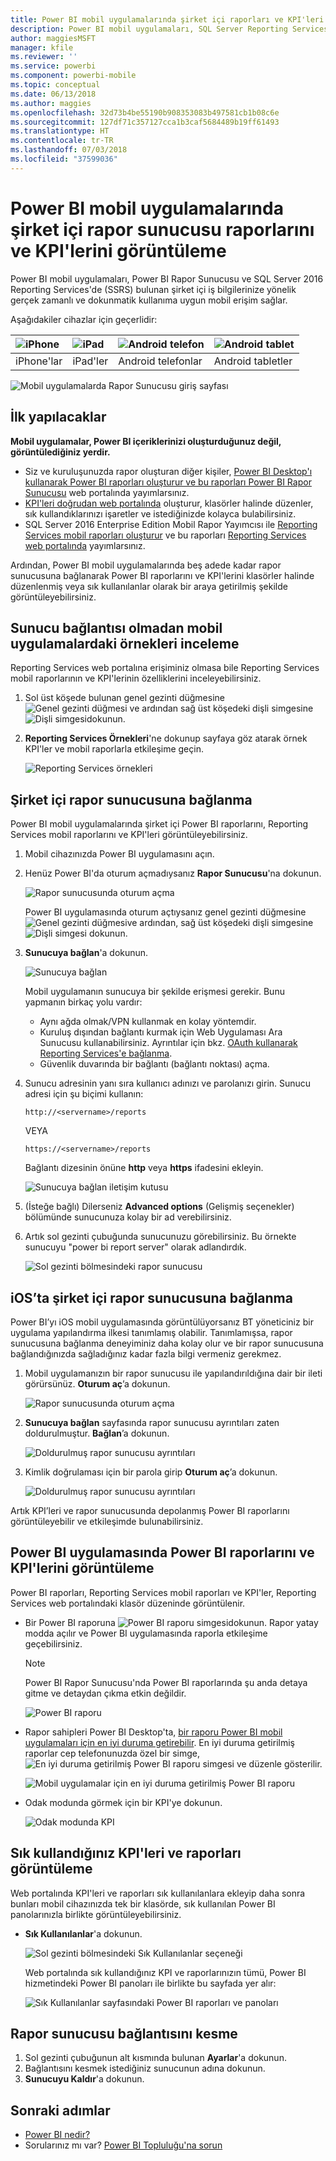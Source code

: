 ```yaml
---
title: Power BI mobil uygulamalarında şirket içi raporları ve KPI'leri görüntüleme
description: Power BI mobil uygulamaları, SQL Server Reporting Services ve Power BI Rapor Sunucusu'nda bulunan şirket içi iş bilgilerinize yönelik gerçek zamanlı ve dokunmatik kullanıma uygun mobil erişim sağlar.
author: maggiesMSFT
manager: kfile
ms.reviewer: ''
ms.service: powerbi
ms.component: powerbi-mobile
ms.topic: conceptual
ms.date: 06/13/2018
ms.author: maggies
ms.openlocfilehash: 32d73b4be55190b908353083b497581cb1b08c6e
ms.sourcegitcommit: 127df71c357127cca1b3caf5684489b19ff61493
ms.translationtype: HT
ms.contentlocale: tr-TR
ms.lasthandoff: 07/03/2018
ms.locfileid: "37599036"
---
```

# <a name="view-on-premises-report-server-reports-and-kpis-in-the-power-bi-mobile-apps"></a>Power BI mobil uygulamalarında şirket içi rapor sunucusu raporlarını ve KPI'lerini görüntüleme

Power BI mobil uygulamaları, Power BI Rapor Sunucusu ve SQL Server 2016 Reporting Services'de (SSRS) bulunan şirket içi iş bilgilerinize yönelik gerçek zamanlı ve dokunmatik kullanıma uygun mobil erişim sağlar.

Aşağıdakiler cihazlar için geçerlidir:

| ![iPhone](media/mobile-app-ssrs-kpis-mobile-on-premises-reports/iphone-logo-50-px.png) | ![iPad](media/mobile-app-ssrs-kpis-mobile-on-premises-reports/ipad-logo-50-px.png) | ![Android telefon](media/mobile-app-ssrs-kpis-mobile-on-premises-reports/android-phone-logo-50-px.png) | ![Android tablet](media/mobile-app-ssrs-kpis-mobile-on-premises-reports/android-tablet-logo-50-px.png) |
|:--- |:--- |:--- |:--- |
| iPhone'lar |iPad'ler |Android telefonlar |Android tabletler |


![Mobil uygulamalarda Rapor Sunucusu giriş sayfası](media/mobile-app-ssrs-kpis-mobile-on-premises-reports/power-bi-ipad-pbi-report-server-home.png)

## <a name="first-things-first"></a>İlk yapılacaklar
**Mobil uygulamalar, Power BI içeriklerinizi oluşturduğunuz değil, görüntülediğiniz yerdir.**

* Siz ve kuruluşunuzda rapor oluşturan diğer kişiler, [Power BI Desktop'ı kullanarak Power BI raporları oluşturur ve bu raporları Power BI Rapor Sunucusu](report-server/quickstart-create-powerbi-report.md) web portalında yayımlarsınız. 
* [KPI'leri doğrudan web portalında](https://docs.microsoft.com/sql/reporting-services/working-with-kpis-in-reporting-services) oluşturur, klasörler halinde düzenler, sık kullandıklarınızı işaretler ve istediğinizde kolayca bulabilirsiniz. 
* SQL Server 2016 Enterprise Edition Mobil Rapor Yayımcısı ile [Reporting Services mobil raporları oluşturur](https://docs.microsoft.com/sql/reporting-services/mobile-reports/create-mobile-reports-with-sql-server-mobile-report-publisher) ve bu raporları [Reporting Services web portalında](https://docs.microsoft.com/sql/reporting-services/web-portal-ssrs-native-mode) yayımlarsınız.  

Ardından, Power BI mobil uygulamalarında beş adede kadar rapor sunucusuna bağlanarak Power BI raporlarını ve KPI'lerini klasörler halinde düzenlenmiş veya sık kullanılanlar olarak bir araya getirilmiş şekilde görüntüleyebilirsiniz. 

## <a name="explore-samples-in-the-mobile-apps-without-a-server-connection"></a>Sunucu bağlantısı olmadan mobil uygulamalardaki örnekleri inceleme
Reporting Services web portalına erişiminiz olmasa bile Reporting Services mobil raporlarının ve KPI'lerinin özelliklerini inceleyebilirsiniz. 

1. Sol üst köşede bulunan genel gezinti düğmesine ![Genel gezinti düğmesi](media/mobile-app-ssrs-kpis-mobile-on-premises-reports/power-bi-iphone-global-nav-button.png) ve ardından sağ üst köşedeki dişli simgesine ![Dişli simgesi](media/mobile-app-ssrs-kpis-mobile-on-premises-reports/power-bi-ios-settings-icon.png)dokunun.
2. **Reporting Services Örnekleri**'ne dokunup sayfaya göz atarak örnek KPI'ler ve mobil raporlarla etkileşime geçin.
   
   ![Reporting Services örnekleri](media/mobile-app-ssrs-kpis-mobile-on-premises-reports/power-bi-iphone-ssrs-samples.png)

## <a name="connect-to-an-on-premises-report-server"></a>Şirket içi rapor sunucusuna bağlanma
Power BI mobil uygulamalarında şirket içi Power BI raporlarını, Reporting Services mobil raporlarını ve KPI'leri görüntüleyebilirsiniz. 

1. Mobil cihazınızda Power BI uygulamasını açın.
2. Henüz Power BI'da oturum açmadıysanız **Rapor Sunucusu**'na dokunun.
   
   ![Rapor sunucusunda oturum açma](media/mobile-app-ssrs-kpis-mobile-on-premises-reports/power-bi-connect-to-rs-login.png)
   
   Power BI uygulamasında oturum açtıysanız genel gezinti düğmesine ![Genel gezinti düğmesi](media/mobile-app-ssrs-kpis-mobile-on-premises-reports/power-bi-iphone-global-nav-button.png)ve ardından, sağ üst köşedeki dişli simgesine ![Dişli simgesi](media/mobile-app-ssrs-kpis-mobile-on-premises-reports/power-bi-ios-settings-icon.png) dokunun.
3. **Sunucuya bağlan**'a dokunun.
   
    ![Sunucuya bağlan](media/mobile-app-ssrs-kpis-mobile-on-premises-reports/power-bi-android-server-sign-in.png)

     Mobil uygulamanın sunucuya bir şekilde erişmesi gerekir. Bunu yapmanın birkaç yolu vardır:

    - Aynı ağda olmak/VPN kullanmak en kolay yöntemdir.
    - Kuruluş dışından bağlantı kurmak için Web Uygulaması Ara Sunucusu kullanabilirsiniz. Ayrıntılar için bkz. [OAuth kullanarak Reporting Services'e bağlanma](mobile-oauth-ssrs.md). 
    - Güvenlik duvarında bir bağlantı (bağlantı noktası) açma.

1. Sunucu adresinin yanı sıra kullanıcı adınızı ve parolanızı girin. Sunucu adresi için şu biçimi kullanın:
   
     `http://<servername>/reports`
   
     VEYA
   
     `https://<servername>/reports`
   
   Bağlantı dizesinin önüne **http** veya **https** ifadesini ekleyin.
   
    ![Sunucuya bağlan iletişim kutusu](media/mobile-app-ssrs-kpis-mobile-on-premises-reports/power-bi-ios-connect-to-server-dialog.png)
5. (İsteğe bağlı) Dilerseniz **Advanced options** (Gelişmiş seçenekler) bölümünde sunucunuza kolay bir ad verebilirsiniz.
6. Artık sol gezinti çubuğunda sunucunuzu görebilirsiniz. Bu örnekte sunucuyu "power bi report server" olarak adlandırdık.
   
   ![Sol gezinti bölmesindeki rapor sunucusu](media/mobile-app-ssrs-kpis-mobile-on-premises-reports/power-bi-iphone-left-nav-report-server.png)

## <a name="connect-to-an-on-premises-report-server-in-ios"></a>iOS’ta şirket içi rapor sunucusuna bağlanma

Power BI’yı iOS mobil uygulamasında görüntülüyorsanız BT yöneticiniz bir uygulama yapılandırma ilkesi tanımlamış olabilir. Tanımlamışsa, rapor sunucusuna bağlanma deneyiminiz daha kolay olur ve bir rapor sunucusuna bağlandığınızda sağladığınız kadar fazla bilgi vermeniz gerekmez. 

1. Mobil uygulamanızın bir rapor sunucusu ile yapılandırıldığına dair bir ileti görürsünüz. **Oturum aç**’a dokunun.

    ![Rapor sunucusunda oturum açma](media/mobile-app-ssrs-kpis-mobile-on-premises-reports/power-bi-config-server-sign-in.png)

2.  **Sunucuya bağlan** sayfasında rapor sunucusu ayrıntıları zaten doldurulmuştur. **Bağlan**’a dokunun.

    ![Doldurulmuş rapor sunucusu ayrıntıları](media/mobile-app-ssrs-kpis-mobile-on-premises-reports/power-bi-ios-remote-configure-connect-server.png)

3. Kimlik doğrulaması için bir parola girip **Oturum aç**’a dokunun. 

    ![Doldurulmuş rapor sunucusu ayrıntıları](media/mobile-app-ssrs-kpis-mobile-on-premises-reports/power-bi-config-server-address.png)

Artık KPI’leri ve rapor sunucusunda depolanmış Power BI raporlarını görüntüleyebilir ve etkileşimde bulunabilirsiniz.

## <a name="view-power-bi-reports-and-kpis-in-the-power-bi-app"></a>Power BI uygulamasında Power BI raporlarını ve KPI'lerini görüntüleme
Power BI raporları, Reporting Services mobil raporları ve KPI'ler, Reporting Services web portalındaki klasör düzeninde görüntülenir. 

* Bir Power BI raporuna ![Power BI raporu simgesi](media/mobile-app-ssrs-kpis-mobile-on-premises-reports/power-bi-rs-mobile-report-icon.png)dokunun. Rapor yatay modda açılır ve Power BI uygulamasında raporla etkileşime geçebilirsiniz.

    > [!NOTE]
  > Power BI Rapor Sunucusu'nda Power BI raporlarında şu anda detaya gitme ve detaydan çıkma etkin değildir.
  
    ![Power BI raporu](media/mobile-app-ssrs-kpis-mobile-on-premises-reports/power-bi-iphone-report-server-report.png)
* Rapor sahipleri Power BI Desktop'ta, [bir raporu Power BI mobil uygulamaları için en iyi duruma getirebilir](desktop-create-phone-report.md). En iyi duruma getirilmiş raporlar cep telefonunuzda özel bir simge, ![En iyi duruma getirilmiş Power BI raporu simgesi](media/mobile-app-ssrs-kpis-mobile-on-premises-reports/power-bi-rs-mobile-optimized-icon.png) ve düzenle gösterilir.
  
    ![Mobil uygulamalar için en iyi duruma getirilmiş Power BI raporu](media/mobile-app-ssrs-kpis-mobile-on-premises-reports/power-bi-rs-mobile-optimized-report.png)
* Odak modunda görmek için bir KPI'ye dokunun.
  
    ![Odak modunda KPI](media/mobile-app-ssrs-kpis-mobile-on-premises-reports/pbi_ipad_ssmrp_tile.png)

## <a name="view-your-favorite-kpis-and-reports"></a>Sık kullandığınız KPI'leri ve raporları görüntüleme
Web portalında KPI'leri ve raporları sık kullanılanlara ekleyip daha sonra bunları mobil cihazınızda tek bir klasörde, sık kullanılan Power BI panolarınızla birlikte görüntüleyebilirsiniz.

* **Sık Kullanılanlar**'a dokunun.
  
   ![Sol gezinti bölmesindeki Sık Kullanılanlar seçeneği](media/mobile-app-ssrs-kpis-mobile-on-premises-reports/power-bi-ipad-faves-pbi-report-server-update.png)
  
   Web portalında sık kullandığınız KPI ve raporlarınızın tümü, Power BI hizmetindeki Power BI panoları ile birlikte bu sayfada yer alır:
  
   ![Sık Kullanılanlar sayfasındaki Power BI raporları ve panoları](media/mobile-app-ssrs-kpis-mobile-on-premises-reports/power-bi-ipad-favorites.png)

## <a name="remove-a-connection-to-a-report-server"></a>Rapor sunucusu bağlantısını kesme
1. Sol gezinti çubuğunun alt kısmında bulunan **Ayarlar**'a dokunun.
2. Bağlantısını kesmek istediğiniz sunucunun adına dokunun.
3. **Sunucuyu Kaldır**'a dokunun.

## <a name="next-steps"></a>Sonraki adımlar
* [Power BI nedir?](power-bi-overview.md)  
* Sorularınız mı var? [Power BI Topluluğu'na sorun](http://community.powerbi.com/)

